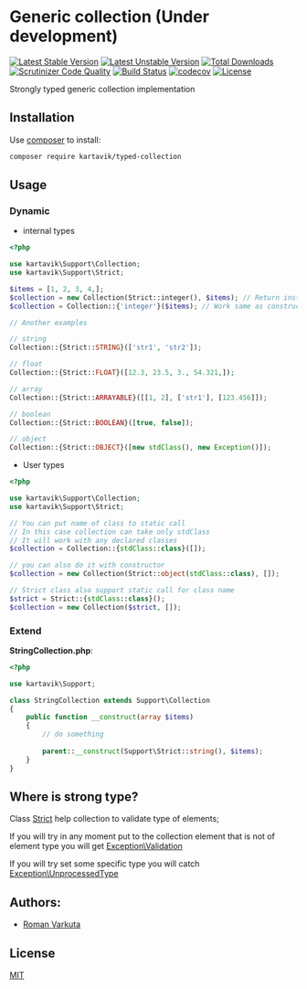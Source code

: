 # Generic collection (Under development)

[![Latest Stable Version](https://poser.pugx.org/kartavik/typed-collection/v/stable?format=flat-square)](https://packagist.org/packages/kartavik/typed-collection)
[![Latest Unstable Version](https://poser.pugx.org/kartavik/typed-collection/v/unstable?format=flat-square)](https://packagist.org/packages/kartavik/typed-collection)
[![Total Downloads](https://poser.pugx.org/kartavik/typed-collection/downloads?format=flat-square)](https://packagist.org/packages/kartavik/typed-collection)
[![Scrutinizer Code Quality](https://scrutinizer-ci.com/g/KartaviK/typed-collection/badges/quality-score.png?b=master&format=flat-square)](https://scrutinizer-ci.com/g/KartaviK/typed-collection/?branch=master)
[![Build Status](https://travis-ci.org/KartaviK/typed-collection.svg?branch=master&format=flat-square)](https://travis-ci.org/KartaviK/generic-collection-php)
[![codecov](https://codecov.io/gh/KartaviK/typed-collection/branch/master/graph/badge.svg?format=flat-square)](https://codecov.io/gh/KartaviK/typed-collection)
[![License](https://poser.pugx.org/kartavik/generic-collection-php/license?format=flat-square)](https://github.com/KartaviK/generic-collection-php/blob/master/LICENSE)

Strongly typed generic collection implementation

## Installation

Use [composer](https://getcomposer.org/) to install:

```bash
composer require kartavik/typed-collection
```

## Usage

### Dynamic

- internal types

```php
<?php

use kartavik\Support\Collection;
use kartavik\Support\Strict;

$items = [1, 2, 3, 4,];
$collection = new Collection(Strict::integer(), $items); // Return instance of typed collection
$collection = Collection::{'integer'}($items); // Work same as constructor

// Another examples

// string
Collection::{Strict::STRING}(['str1', 'str2']);

// float
Collection::{Strict::FLOAT}([12.3, 23.5, 3., 54.321,]);

// array
Collection::{Strict::ARRAYABLE}([[1, 2], ['str1'], [123.456]]);

// boolean
Collection::{Strict::BOOLEAN}([true, false]);

// object
Collection::{Strict::OBJECT}([new stdClass(), new Exception()]);
```

- User types

```php
<?php

use kartavik\Support\Collection;
use kartavik\Support\Strict;

// You can put name of class to static call
// In this case collection can take only stdClass
// It will work with any declared classes
$collection = Collection::{stdClass::class}([]);

// you can also do it with constructor
$collection = new Collection(Strict::object(stdClass::class), []);

// Strict class also support static call for class name
$strict = Strict::{stdClass::class}();
$collection = new Collection($strict, []);
```

### Extend

**StringCollection.php**:
```php
<?php

use kartavik\Support;

class StringCollection extends Support\Collection
{
    public function __construct(array $items)
    {
        // do something
        
        parent::__construct(Support\Strict::string(), $items);
    }
}
```

## Where is strong type?

Class [Strict](./src/Strict.php) help collection to validate type of elements;

If you will try in any moment put to the collection element that is not of element type
you will get [Exception\Validation](./src/Exception/Validation.php)

If you will try set some specific type you will catch [Exception\UnprocessedType](./src/Exception/UnprocessedType.php)

## Authors:
- [Roman <KartaviK> Varkuta](mailto:roman.varkuta@gmail.com)

## License
[MIT](./LICENSE)
